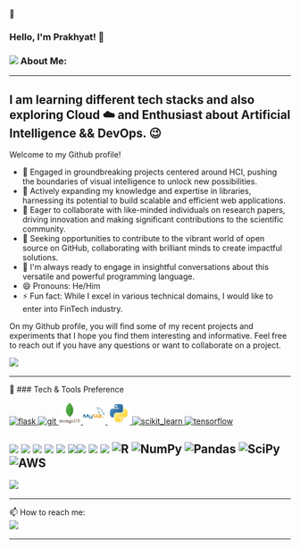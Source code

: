 🤠 
### Hello, I'm Prakhyat! 👋
### <img src="https://github.com/TheDudeThatCode/TheDudeThatCode/blob/master/Assets/Developer.gif" width="45" /> About Me:
---

I am learning different tech stacks and also exploring Cloud :cloud: and Enthusiast about Artificial Intelligence && DevOps. :wink:
---

Welcome to my Github profile!

- 🔭 Engaged in groundbreaking projects centered around HCI, pushing the boundaries of visual intelligence to unlock new possibilities.
- 🌱 Actively expanding my knowledge and expertise in libraries, harnessing its potential to build scalable and efficient web applications.
- 👯 Eager to collaborate with like-minded individuals on research papers, driving innovation and making significant contributions to the scientific community.
- 🤔 Seeking opportunities to contribute to the vibrant world of open source on GitHub, collaborating with brilliant minds to create impactful solutions.
- 💬 I'm always ready to engage in insightful conversations about this versatile and powerful programming language.
- 😄 Pronouns: He/Him
- ⚡ Fun fact: While I excel in various technical domains, I would like to enter into FinTech industry.

On my Github profile, you will find some of my recent projects and experiments that I hope you find them interesting and informative. Feel free to reach out if you have any questions or want to collaborate on a project.

![](https://camo.githubusercontent.com/992babdffd8c74a1502de375fbdf7e4d54773242/68747470733a2f2f6d656469612e67697068792e636f6d2f6d656469612f53576f536b4e36447854737a71494b4571762f67697068792e676966)



---

🔭 ### Tech & Tools Preference

<p align="left"> <a href="https://flask.palletsprojects.com/" target="_blank"> <img src="https://www.vectorlogo.zone/logos/pocoo_flask/pocoo_flask-icon.svg" alt="flask" width="40" height="40"/> </a> <a href="https://git-scm.com/" target="_blank"> <img src="https://www.vectorlogo.zone/logos/git-scm/git-scm-icon.svg" alt="git" width="40" height="40"/> </a> <a href="https://www.mongodb.com/" target="_blank"> <img src="https://raw.githubusercontent.com/devicons/devicon/master/icons/mongodb/mongodb-original-wordmark.svg" alt="mongodb" width="40" height="40"/> </a> <a href="https://www.mysql.com/" target="_blank"> <img src="https://raw.githubusercontent.com/devicons/devicon/master/icons/mysql/mysql-original-wordmark.svg" alt="mysql" width="40" height="40"/> </a> <a href="https://www.python.org" target="_blank"> <img src="https://raw.githubusercontent.com/devicons/devicon/master/icons/python/python-original.svg" alt="python" width="40" height="40"/> </a> <a href="https://scikit-learn.org/" target="_blank"> <img src="https://upload.wikimedia.org/wikipedia/commons/0/05/Scikit_learn_logo_small.svg" alt="scikit_learn" width="40" height="40"/> </a> <a href="https://www.tensorflow.org" target="_blank"> <img src="https://www.vectorlogo.zone/logos/tensorflow/tensorflow-icon.svg" alt="tensorflow" width="40" height="40"/> </a> </p>

<img src="https://img.shields.io/badge/Python-14354C?style=for-the-badge&logo=python&logoColor=white"> <img src="https://img.shields.io/badge/OpenCV-27338e?style=for-the-badge&logo=OpenCV&logoColor=white"> <img src="https://img.shields.io/badge/HTML5-E34F26?style=for-the-badge&logo=html5&logoColor=white"> <img src="https://img.shields.io/badge/CSS3-1572B6?style=for-the-badge&logo=css3&logoColor=white"> <img src="https://img.shields.io/badge/JavaScript-323330?style=for-the-badge&logo=javascript&logoColor=F7DF1E"> <img src="https://img.shields.io/badge/Bootstrap-563D7C?style=for-the-badge&logo=bootstrap&logoColor=white"><img src="https://img.shields.io/badge/Git-F05032?style=for-the-badge&logo=git&logoColor=white"> <img src="https://img.shields.io/badge/Linux-FCC624?style=for-the-badge&logo=linux&logoColor=black"> <img src="https://img.shields.io/badge/sublime_text-%23575757.svg?&style=for-the-badge&logo=sublime-text&logoColor=important">
![R](https://img.shields.io/badge/r-%23276DC3.svg?style=for-the-badge&logo=r&logoColor=white)
![NumPy](https://img.shields.io/badge/numpy-%23013243.svg?style=for-the-badge&logo=numpy&logoColor=white)
![Pandas](https://img.shields.io/badge/pandas-%23150458.svg?style=for-the-badge&logo=pandas&logoColor=white)
![SciPy](https://img.shields.io/badge/SciPy-%230C55A5.svg?style=for-the-badge&logo=scipy&logoColor=%white)
![AWS](https://img.shields.io/badge/Amazon_AWS-232F3E?style=for-the-badge&logo=amazon-aws&logoColor=white)
---

<img src="https://github-readme-stats.vercel.app/api?username=prakhyatc&&show_icons=true&title_color=ffffff&icon_color=bb2acf&text_color=daf7dc&bg_color=151515">

---

📫 How to reach me:<br>
[<img src="https://img.shields.io/badge/LinkedIn-0077B5?style=for-the-badge&logo=linkedin&logoColor=white">](https://www.linkedin.com/in/prakhyat-c-96a4741a0/)

---
